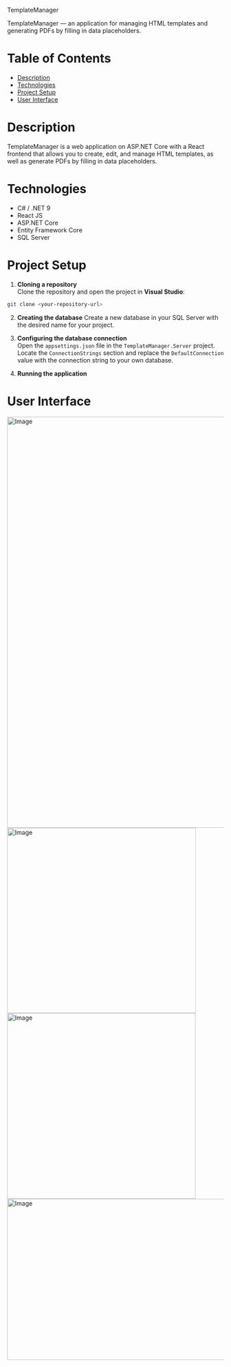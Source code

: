 TemplateManager

TemplateManager — an application for managing HTML templates and generating PDFs by filling in data placeholders.

# Table of Contents

- [Description](#description)
- [Technologies](#technologies)
- [Project Setup](#project-setup)
- [User Interface](#user-interface)

# Description

TemplateManager is a web application on ASP.NET Core  with a React frontend that allows you to create, edit, and manage HTML templates, as well as generate PDFs by filling in data placeholders. 

# Technologies

- C# / .NET 9
- React JS
- ASP.NET Core
- Entity Framework Core
- SQL Server

# Project Setup

1. **Cloning a repository**  
Clone the repository and open the project in **Visual Studio**:
```bash
git clone <your-repository-url>
```

2. **Creating the database**
Create a new database in your SQL Server with the desired name for your project.

3. **Configuring the database connection**  
Open the `appsettings.json` file in the `TemplateManager.Server` project. Locate the `ConnectionStrings` section and replace the `DefaultConnection` value with the connection string to your own database.

4. **Running the application**  
  
# User Interface
<img width="1923" height="954" alt="Image" src="https://github.com/user-attachments/assets/26c62d15-5da9-445e-a11e-d2f025b57fdb" />
<img width="439" height="430" alt="Image" src="https://github.com/user-attachments/assets/de27320b-ffc7-4a40-8dfe-0966fa14b9bb" /> <img width="438" height="431" alt="Image" src="https://github.com/user-attachments/assets/7e8a0971-cdc6-49ff-ac57-b7434307b23f" />
<img width="541" height="374" alt="Image" src="https://github.com/user-attachments/assets/eacfc682-d933-499b-91a1-3f50d16eacc2" />
